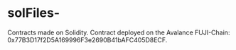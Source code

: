 # solFiles-
Contracts made on Solidity.
Contract deployed on the Avalance FUJI-Chain: 0x77B3D17f2D5A169996F3e2690B41bAFC405D8ECF. 
